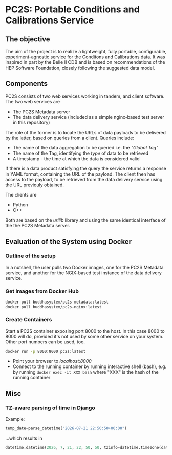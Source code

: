 # PC2S: Portable Conditions and Calibrations Service

## The objective
The aim of the project is to realize a lightweight, fully portable, configurable,
experiment-agnostic service for the Conditons and Calibrations data.
It was inspired in part by the Belle II CDB and is based on recommendations
of the HEP Software Foundation, closely following the suggested data model.

## Components

PC2S consists of two web services working in tandem, and
client software. The two web services are

* The PC2S Metadata server
* The data delivery service (included as a simple nginx-based test server in this repository)

The role of the former is to locate the URLs of data payloads to be delivered
by the latter, based on queries from a client. Queries include:

* The name of the data aggregation to be queried i.e. the *"Global Tag"*
* The name of the Tag, identifying the *type* of data to be retrieved
* A timestamp - the time at which the data is considered valid

If there is a data product satisfying the query the service returns
a response in YAML format, containing the URL of the payload. The client
then has access to the payload, to be retrieved from the data delivery service
using the URL previouly obtained.

The clients are

* Python
* C++

Both are based on the *urllib* library and using the same identical interface
of the the PC2S Metadata server.

## Evaluation of the System using Docker

### Outline of the setup

In a nutshell, the user pulls two Docker images, one for the PC2S
Metadata service, and another for the NGIX-based test instance of the
data delivery service.

### Get Images from Docker Hub

```bash
docker pull buddhasystem/pc2s-metadata:latest
docker pull buddhasystem/pc2s-nginx:latest
```

### Create Containers

Start a PC2S container exposing port 8000 to the host.
In this case 8000 to 8000 will do,
provided it's not used by some other service on your system. Other port
numbers can be used, too.

```bash
docker run -p 8000:8000 pc2s:latest
```

* Point your browser to *localhost:8000*
* Connect to the running container by running interactive shell (bash), e.g. by running ```docker exec -it XXX bash``` where "XXX" is the hash of the running container

## Misc

### TZ-aware parsing of time in Django
Example:

```python
temp_date=parse_datetime("2026-07-21 22:50:50+00:00")
```

...which results in

```python
datetime.datetime(2026, 7, 21, 22, 50, 50, tzinfo=datetime.timezone(datetime.timedelta(0), '+0000'))
```
